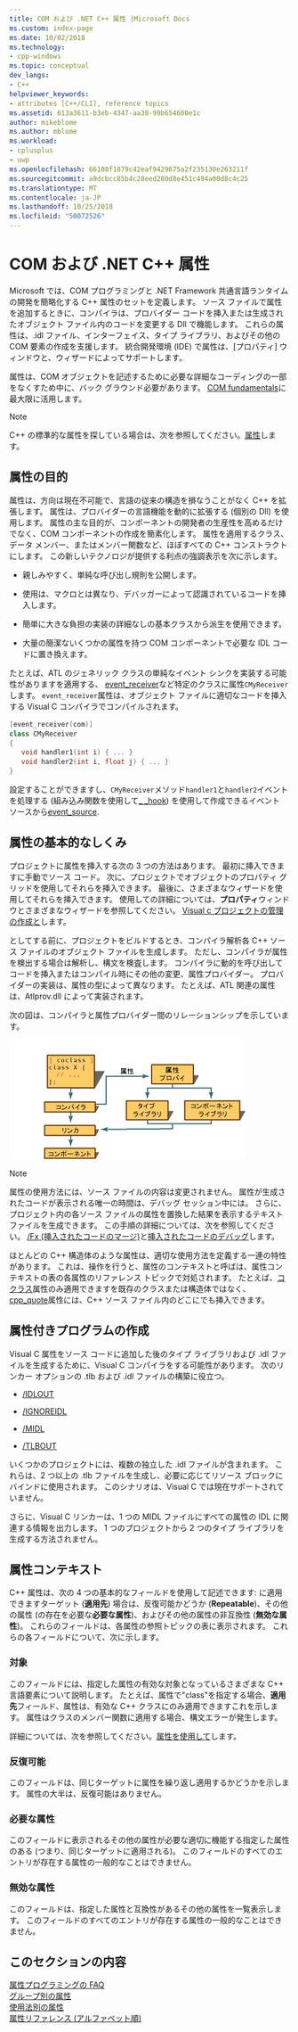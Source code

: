 ```yaml
---
title: COM および .NET C++ 属性 |Microsoft Docs
ms.custom: index-page
ms.date: 10/02/2018
ms.technology:
- cpp-windows
ms.topic: conceptual
dev_langs:
- C++
helpviewer_keywords:
- attributes [C++/CLI], reference topics
ms.assetid: 613a3611-b3eb-4347-aa38-99b654600e1c
author: mikeblome
ms.author: mblome
ms.workload:
- cplusplus
- uwp
ms.openlocfilehash: 66188f1879c42eaf9429675a2f235130e263211f
ms.sourcegitcommit: a9dcbcc85b4c28eed280d8e451c494a00d8c4c25
ms.translationtype: MT
ms.contentlocale: ja-JP
ms.lasthandoff: 10/25/2018
ms.locfileid: "50072526"
---
```

# <a name="c-attributes-for-com-and-net"></a>COM および .NET C++ 属性

Microsoft では、COM プログラミングと .NET Framework 共通言語ランタイムの開発を簡略化する C++ 属性のセットを定義します。 ソース ファイルで属性を追加するときに、コンパイラは、プロバイダー コードを挿入または生成されたオブジェクト ファイル内のコードを変更する Dll で機能します。 これらの属性は、.idl ファイル、インターフェイス、タイプ ライブラリ、およびその他の COM 要素の作成を支援します。 統合開発環境 (IDE) で属性は、[プロパティ] ウィンドウと、ウィザードによってサポートします。

属性は、COM オブジェクトを記述するために必要な詳細なコーディングの一部をなくすため中に、バック グラウンド必要があります。 [COM fundamentals](/windows/desktop/com/the-component-object-model)に最大限に活用します。

> [!NOTE]
> C++ の標準的な属性を探している場合は、次を参照してください。[属性](../../cpp/attributes.md)します。

## <a name="purpose-of-attributes"></a>属性の目的

属性は、方向は現在不可能で、言語の従来の構造を損なうことがなく C++ を拡張します。 属性は、プロバイダーの言語機能を動的に拡張する (個別の Dll) を使用します。 属性の主な目的が、コンポーネントの開発者の生産性を高めるだけでなく、COM コンポーネントの作成を簡素化します。 属性を適用するクラス、データ メンバー、またはメンバー関数など、ほぼすべての C++ コンストラクトにします。 この新しいテクノロジが提供する利点の強調表示を次に示します。

- 親しみやすく、単純な呼び出し規則を公開します。

- 使用は、マクロとは異なり、デバッガーによって認識されているコードを挿入します。

- 簡単に大きな負担の実装の詳細なしの基本クラスから派生を使用できます。

- 大量の簡潔ないくつかの属性を持つ COM コンポーネントで必要な IDL コードに置き換えます。

たとえば、ATL のジェネリック クラスの単純なイベント シンクを実装する可能性がありますを適用する、 [event_receiver](event-receiver.md)など特定のクラスに属性`CMyReceiver`します。 `event_receiver`属性は、オブジェクト ファイルに適切なコードを挿入する Visual C コンパイラでコンパイルされます。

```cpp
[event_receiver(com)]
class CMyReceiver
{
   void handler1(int i) { ... }
   void handler2(int i, float j) { ... }
}
```

設定することができますし、`CMyReceiver`メソッド`handler1`と`handler2`イベントを処理する (組み込み関数を使用して[_ _hook](../../cpp/hook.md)) を使用して作成できるイベント ソースから[event_source](event-source.md).

## <a name="basic-mechanics-of-attributes"></a>属性の基本的なしくみ

プロジェクトに属性を挿入する次の 3 つの方法はあります。 最初に挿入できますに手動でソース コード。 次に、プロジェクトでオブジェクトのプロパティ グリッドを使用してそれらを挿入できます。 最後に、さまざまなウィザードを使用してそれらを挿入できます。 使用しての詳細については、**プロパティ**ウィンドウとさまざまなウィザードを参照してください。 [Visual c プロジェクトの管理の作成と](../../ide/creating-and-managing-visual-cpp-projects.md)します。

としてする前に、プロジェクトをビルドするとき、コンパイラ解析各 C++ ソース ファイルのオブジェクト ファイルを生成します。 ただし、コンパイラが属性を検出する場合は解析し、構文を検査します。 コンパイラに動的を呼び出してコードを挿入またはコンパイル時にその他の変更、属性プロバイダー。 プロバイダーの実装は、属性の型によって異なります。 たとえば、ATL 関連の属性は、Atlprov.dll によって実装されます。

次の図は、コンパイラと属性プロバイダー間のリレーションシップを示しています。

![コンポーネント属性コミュニケーション](../media/vccompattrcomm.gif "vcCompAttrComm")

> [!NOTE]
> 属性の使用方法には、ソース ファイルの内容は変更されません。 属性が生成されたコードが表示される唯一の時間は、デバッグ セッション中には。 さらに、プロジェクト内の各ソース ファイルの属性を置換した結果を表示するテキスト ファイルを生成できます。 この手順の詳細については、次を参照してください。 [/Fx (挿入されたコードのマージ)](../../build/reference/fx-merge-injected-code.md)と[挿入されたコードのデバッグ](/visualstudio/debugger/how-to-debug-injected-code)します。

ほとんどの C++ 構造体のような属性は、適切な使用方法を定義する一連の特性があります。 これは、操作を行うと、属性のコンテキストと呼ばは、属性コンテキストの表の各属性のリファレンス トピックで対処されます。 たとえば、[コクラス](coclass.md)属性のみ適用できますを既存のクラスまたは構造体ではなく、 [cpp_quote](cpp-quote.md)属性には、C++ ソース ファイル内のどこにでも挿入できます。

## <a name="building-an-attributed-program"></a>属性付きプログラムの作成

Visual C 属性をソース コードに追加した後のタイプ ライブラリおよび .idl ファイルを生成するために、Visual C コンパイラをする可能性があります。 次のリンカー オプションの .tlb および .idl ファイルの構築に役立つ。

- [/IDLOUT](../../build/reference/idlout-name-midl-output-files.md)

- [/IGNOREIDL](../../build/reference/ignoreidl-don-t-process-attributes-into-midl.md)

- [/MIDL](../../build/reference/midl-specify-midl-command-line-options.md)

- [/TLBOUT](../../build/reference/tlbout-name-dot-tlb-file.md)

いくつかのプロジェクトには、複数の独立した .idl ファイルが含まれます。 これらは、2 つ以上の .tlb ファイルを生成し、必要に応じてリソース ブロックにバインドに使用されます。 このシナリオは、Visual C では現在サポートされていません。

さらに、Visual C リンカーは、1 つの MIDL ファイルにすべての属性の IDL に関連する情報を出力します。 1 つのプロジェクトから 2 つのタイプ ライブラリを生成する方法されません。

## <a name="contexts"></a> 属性コンテキスト

C++ 属性は、次の 4 つの基本的なフィールドを使用して記述できます: に適用できますターゲット (**適用先**) 場合は、反復可能かどうか (**Repeatable**)、その他の属性 (の存在を必要な**必要な属性**)、およびその他の属性の非互換性 (**無効な属性**)。 これらのフィールドは、各属性の参照トピックの表に表示されます。 これらの各フィールドについて、次に示します。

### <a name="applies-to"></a>対象

このフィールドには、指定した属性の有効な対象となっているさまざまな C++ 言語要素について説明します。 たとえば、属性で"class"を指定する場合、**適用先**フィールド、属性は、有効な C++ クラスにのみ適用できますこれを示します。 属性はクラスのメンバー関数に適用する場合、構文エラーが発生します。

詳細については、次を参照してください。[属性を使用して](attributes-by-usage.md)します。

### <a name="repeatable"></a>反復可能

このフィールドは、同じターゲットに属性を繰り返し適用するかどうかを示します。 属性の大半は、反復可能はありません。

### <a name="required-attributes"></a>必要な属性

このフィールドに表示されるその他の属性が必要な適切に機能する指定した属性のある (つまり、同じターゲットに適用される)。 このフィールドのすべてのエントリが存在する属性の一般的なことはできません。

### <a name="invalid-attributes"></a>無効な属性

このフィールドは、指定した属性と互換性があるその他の属性を一覧表示します。 このフィールドのすべてのエントリが存在する属性の一般的なことはできません。

## <a name="in-this-section"></a>このセクションの内容

[属性プログラミングの FAQ](attribute-programming-faq.md)<br/>
[グループ別の属性](attributes-by-group.md)<br/>
[使用法別の属性](attributes-by-usage.md)<br/>
[属性リファレンス (アルファベット順)](attributes-alphabetical-reference.md)